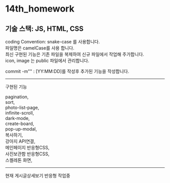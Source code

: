 # 14th_homework


기술 스택: JS, HTML, CSS
---
coding Convention: snake-case 를 사용합니다. <br/>
파일명은 camelCase를 사용 합니다. <br/>
최신 구현된 기능은 기존 파일을 복제하여 신규 파일에서 작업해 주가합니다. <br/>
icon, image 는 public 파일에서 관리합니다. <br/>

commit -m"" : [YY:MM:DD]를 작성후 추가된 기능을 작성합니다.<br/>

---

구현된 기능<br/>

pagination, <br/>
sort, <br/>
photo-list-page, <br/>
infinite-scroll, <br/>
dark-mode, <br/>
create-board, <br/>
pop-up-modal, <br/>
복사하기, <br/>
강아지 API연결,<br/>
메인페이지 반응형CSS,<br/>
사진보관함 반응형CSS,<br/>
스켈레톤 화면,<br/>




---

현재 게시글상세보기 반응형 작업중